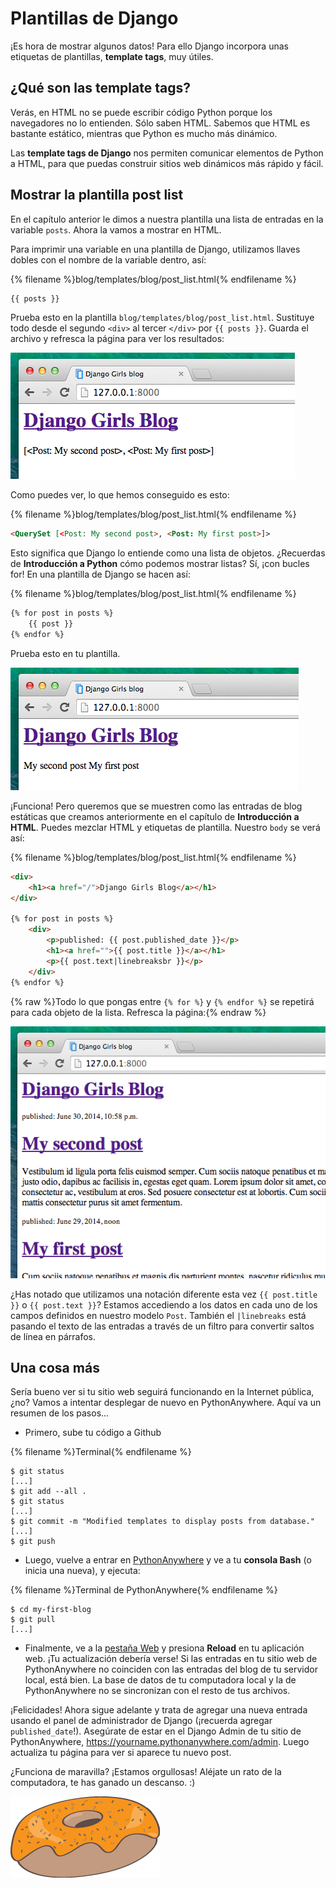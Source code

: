 # Plantillas de Django

¡Es hora de mostrar algunos datos! Para ello Django incorpora unas etiquetas de plantillas, __template tags__, muy útiles.

## ¿Qué son las template tags?

Verás, en HTML no se puede escribir código Python porque los navegadores no lo entienden. Sólo saben HTML. Sabemos que HTML es bastante estático, mientras que Python es mucho más dinámico.

Las __template tags de Django__ nos permiten comunicar elementos de Python a HTML, para que puedas construir sitios web dinámicos más rápido y fácil.

## Mostrar la plantilla post list

En el capítulo anterior le dimos a nuestra plantilla una lista de entradas en la variable `posts`. Ahora la vamos a mostrar en HTML.

Para imprimir una variable en una plantilla de Django, utilizamos llaves dobles con el nombre de la variable dentro, así:

{% filename %}blog/templates/blog/post_list.html{% endfilename %}
```html
{{ posts }}
```

Prueba esto en la plantilla `blog/templates/blog/post_list.html`. Sustituye todo desde el segundo `<div>` al tercer `</div>` por `{{ posts }}`. Guarda el archivo y refresca la página para ver los resultados:

![Figure 13.1](images/step1.png)

Como puedes ver, lo que hemos conseguido es esto:

{% filename %}blog/templates/blog/post_list.html{% endfilename %}
```html
<QuerySet [<Post: My second post>, <Post: My first post>]>
```

Esto significa que Django lo entiende como una lista de objetos. ¿Recuerdas de __Introducción a Python__ cómo podemos mostrar listas? Sí, ¡con bucles for! En una plantilla de Django se hacen así:

{% filename %}blog/templates/blog/post_list.html{% endfilename %}
```html
{% for post in posts %}
    {{ post }}
{% endfor %}
```

Prueba esto en tu plantilla.

![Figure 13.2](images/step2.png)

¡Funciona! Pero queremos que se muestren como las entradas de blog estáticas que creamos anteriormente en el capítulo de __Introducción a HTML__. Puedes mezclar HTML y etiquetas de plantilla. Nuestro `body` se verá así:

{% filename %}blog/templates/blog/post_list.html{% endfilename %}
```html
<div>
    <h1><a href="/">Django Girls Blog</a></h1>
</div>

{% for post in posts %}
    <div>
        <p>published: {{ post.published_date }}</p>
        <h1><a href="">{{ post.title }}</a></h1>
        <p>{{ post.text|linebreaksbr }}</p>
    </div>
{% endfor %}
```  

{% raw %}Todo lo que pongas entre `{% for %}` y `{% endfor %}` se repetirá para cada objeto de la lista. Refresca la página:{% endraw %}

![Figure 13.3](images/step3.png)

¿Has notado que utilizamos una notación diferente esta vez `{{ post.title }}` o `{{ post.text }}`? Estamos accediendo a los datos en cada uno de los campos definidos en nuestro modelo `Post`. También el `|linebreaks` está pasando el texto de las entradas a través de un filtro para convertir saltos de línea en párrafos.

## Una cosa más

Sería bueno ver si tu sitio web seguirá funcionando en la Internet pública, ¿no? Vamos a intentar desplegar de nuevo en PythonAnywhere. Aquí va un resumen de los pasos...

* Primero, sube tu código a Github

{% filename %}Terminal{% endfilename %}
```
$ git status
[...]
$ git add --all .
$ git status
[...]
$ git commit -m "Modified templates to display posts from database."
[...]
$ git push
```

* Luego, vuelve a entrar en [PythonAnywhere](https://www.pythonanywhere.com/) y ve a tu **consola Bash** (o inicia una nueva), y ejecuta:

{% filename %}Terminal de PythonAnywhere{% endfilename %}
```
$ cd my-first-blog
$ git pull
[...]
```

* Finalmente, ve a la [pestaña Web](https://www.pythonanywhere.com/web_app_setup/) y presiona **Reload** en tu aplicación web. ¡Tu actualización debería verse! Si las entradas en tu sitio web de PythonAnywhere no coinciden con las entradas del blog de tu servidor local, está bien. La base de datos de tu computadora local y la de PythonAnywhere no se sincronizan con el resto de tus archivos.


¡Felicidades! Ahora sigue adelante y trata de agregar una nueva entrada usando el panel de administrador de Django (¡recuerda agregar `published_date`!). Asegúrate de estar en el Django Admin de tu sitio de PythonAnywhere, https://yourname.pythonanywhere.com/admin. Luego actualiza tu página para ver si aparece tu nuevo post.

¿Funciona de maravilla? ¡Estamos orgullosas! Aléjate un rato de la computadora, te has ganado un descanso. :)

![Figure 13.4](images/donut.png)
